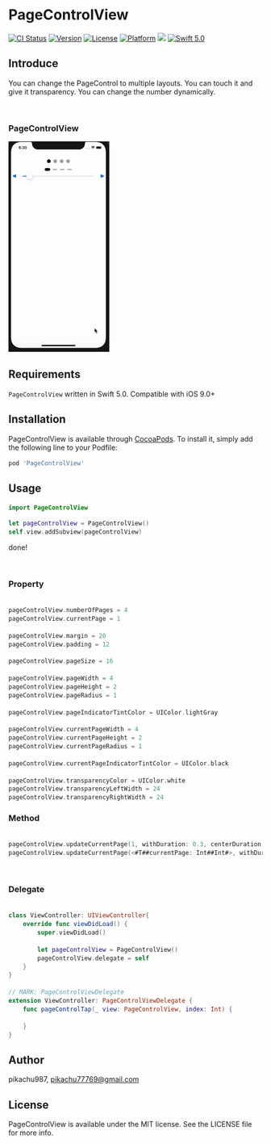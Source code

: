 # PageControlView

[![CI Status](https://img.shields.io/travis/pikachu987/PageControlView.svg?style=flat)](https://travis-ci.org/pikachu987/PageControlView)
[![Version](https://img.shields.io/cocoapods/v/PageControlView.svg?style=flat)](https://cocoapods.org/pods/PageControlView)
[![License](https://img.shields.io/cocoapods/l/PageControlView.svg?style=flat)](https://cocoapods.org/pods/PageControlView)
[![Platform](https://img.shields.io/cocoapods/p/PageControlView.svg?style=flat)](https://cocoapods.org/pods/PageControlView)
![](https://img.shields.io/badge/Supported-iOS9%20%7C%20OSX%2010.9-4BC51D.svg?style=flat-square)
[![Swift 5.0](https://img.shields.io/badge/Swift-5.0-orange.svg?style=flat)](https://developer.apple.com/swift/)

## Introduce

You can change the PageControl to multiple layouts. You can touch it and give it transparency.
You can change the number dynamically.

<br/>

### PageControlView

<img src='./img/gif.gif' width='200px'>

## Requirements

`PageControlView` written in Swift 5.0. Compatible with iOS 9.0+

## Installation

PageControlView is available through [CocoaPods](https://cocoapods.org). To install
it, simply add the following line to your Podfile:

```ruby
pod 'PageControlView'
```

## Usage

```swift
import PageControlView
```

```swift
let pageControlView = PageControlView()
self.view.addSubview(pageControlView)
```

done!

<br>

### Property

```swift

pageControlView.numberOfPages = 4
pageControlView.currentPage = 1

pageControlView.margin = 20
pageControlView.padding = 12

pageControlView.pageSize = 16

pageControlView.pageWidth = 4
pageControlView.pageHeight = 2
pageControlView.pageRadius = 1

pageControlView.pageIndicatorTintColor = UIColor.lightGray

pageControlView.currentPageWidth = 4
pageControlView.currentPageHeight = 2
pageControlView.currentPageRadius = 1

pageControlView.currentPageIndicatorTintColor = UIColor.black

pageControlView.transparencyColor = UIColor.white
pageControlView.transparencyLeftWidth = 24
pageControlView.transparencyRightWidth = 24

```

### Method

```swift

pageControlView.updateCurrentPage(1, withDuration: 0.3, centerDuration: 0.3)
pageControlView.updateCurrentPage(<#T##currentPage: Int##Int#>, withDuration: <#T##TimeInterval#>, centerDuration: <#T##TimeInterval#>, callback: <#T##(() -> Void)?##(() -> Void)?##() -> Void#>)

```

<br>

### Delegate

```swift

class ViewController: UIViewController{
    override func viewDidLoad() {
        super.viewDidLoad()

        let pageControlView = PageControlView()
        pageControlView.delegate = self
    }
}

// MARK: PageControlViewDelegate
extension ViewController: PageControlViewDelegate {
    func pageControlTap(_ view: PageControlView, index: Int) {

    }
}

```

## Author

pikachu987, pikachu77769@gmail.com

## License

PageControlView is available under the MIT license. See the LICENSE file for more info.
